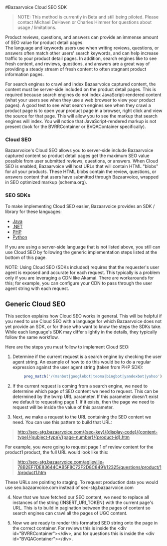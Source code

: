 #Bazaarvoice Cloud SEO SDK


>NOTE: This method is currently in Beta and still being piloted.  Please contact Michael DeHaven or Charles Himmer
>for questions about usage / limitations. 

Product reviews, questions, and answers can provide an immense amount of SEO value for product detail pages.  
The language and keywords users use when writing reviews, questions, or answers often match other users' search keywords,
and can help increase traffic to your product detail pages.  In addition, search engines like to see fresh content,
and reviews, questions, and answers are a great way of providing a steady stream of fresh content to often stagnant
product information pages. 

For search engines to crawl and index Bazaarvoice captured content, the content must be server-side
included on the product detail pages.  This is required because search engines do not index JavaScript-rendered 
content (what your users see when they use a web browser to view your product pages).  A good test 
to see what search engines see when they crawl a product page is to open your product page in a browser, right 
click and view the source for that page.  This will allow you to see the markup that search engines will index. You
will notice that JavaScript-rendered markup is not present (look for the BVRRContainer or BVQAContainer specifically).

### Cloud SEO
Bazaarvoice's Cloud SEO allows you to server-side include Bazaarvoice captured content so product detail pages 
get the maximum SEO value possible from user submitted reviews, questions, or answers. When Cloud SEO is enabled, 
Bazaarvoice will host URLs that will contain HTML "blobs" for all your products.  These HTML blobs 
contain the review, questions, or answers content that users have submitted through Bazaarvoice, wrapped in SEO optimized
markup (schema.org). 

### SEO SDKs
To make implementing Cloud SEO easier, Bazaarvoice provides an SDK / library for these languages:

* [Java](https://github.com/bazaarvoice/HostedUIResources/tree/master/CloudSEO/examples/java)
* [.NET](https://github.com/bazaarvoice/HostedUIResources/tree/master/CloudSEO/examples/dotnet) 
* [PHP](https://github.com/bazaarvoice/HostedUIResources/tree/master/CloudSEO/examples/php)
* [Python](https://github.com/bazaarvoice/HostedUIResources/tree/master/CloudSEO/examples/python)

If you are using a server-side language that is not listed above, you still can use Cloud SEO by following the generic
implementation steps listed at the bottom of this page. 

NOTE: Using Cloud SEO (SDKs included) requires that the requester's user agent is exposed and accurate for each request. 
This typically is a problem only if you are leveraging a CDN like Akamai. There are workarounds for this; for example, you can 
configure your CDN to pass through the user agent string with each request. 

## Generic Cloud SEO

This section explains how Cloud SEO works in general.  This will be helpful if you need to use Cloud SEO with a language
for which Bazaarvoice does not yet provide an SDK, or for those who want to know the steps the SDKs take.  While each language's SDK 
may differ slightly in the details, they typically follow the same workflow.

Here are the steps you must follow to implement Cloud SEO:

1. Determine if the current request is a search engine by checking the user agent string. An example of how to do this would be to do a regular expression against the user agent string (taken from PHP SDK):
   ```php
        preg_match('/(msnbot|googlebot|teoma|bingbot|yandexbot|yahoo')/i', $_SERVER['HTTP_USER_AGENT']);
    ```

2. If the current request is coming from a search engine, we need to determine which page of SEO content we need to request.  This can be determined by the bvrrp URL parameter.  If this parameter doesn't exist we default to requesting page 1.  If it exists, then the page we need to request will be inside the value of this parameter.  

3.  Next, we make a request to the URL containing the SEO content we need.  You can use this pattern to build that URL:
>http://seo-stg.bazaarvoice.com/{seo-key}/{display-code}/{content-type}/{subject-type}/{page-number}/{product-id}.htm

   For example, you were going to request page 1 of review content for the product1 product, the full URL would look like this:
>http://seo-stg.bazaarvoice.com/agileville-78B2EF7DE83644CAB5F8C72F2D8C8491/12325/questions/product/1/product1.htm
   
   These URLs are pointing to staging.  To request production data you would use seo.bazaarvoice.com instead of seo-stg.bazaarvoice.com

4. Now that we have fetched our SEO content, we need to replace all instances of the string {INSERT\_URI_TOKEN} with the current page's URL.  This is to build in pagination between the pages of content so search engines can crawl all the pages of UGC content. 

5. Now we are ready to render this formatted SEO string onto the page in the correct container.  For reviews this is inside the \<div id="BVRRContainer">\</div>, and for questions this is inside the \<div id="BVQAContainer">\</div>. 

